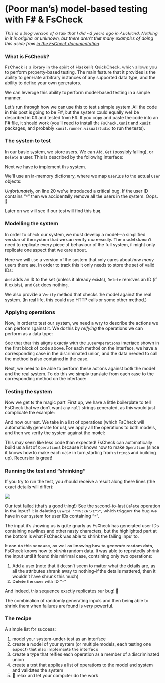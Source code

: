 # (Poor man’s) model-based testing with F# & FsCheck

*This is a blog version of a talk that I did ~2 years ago in Auckland. Nothing in it is original or unknown, but there aren’t that many examples of doing this aside from [in the FsCheck documentation](https://fscheck.github.io/FsCheck/StatefulTesting.html).*

### What is FsCheck?

FsCheck is a library in the spirit of Haskell’s [QuickCheck](https://en.wikipedia.org/wiki/QuickCheck), which allows you to perform property-based testing. The main feature that it provides is the ability to generate arbitrary instances of any supported data type, and the ability to define your own generators.

We can leverage this ability to perform model-based testing in a simple manner.

Let’s run through how we can use this to test a simple system. All the code in this post is going to be F#, but the system could equally well be described in C# and tested from F#. If you copy and paste the code into an F# file, it should work (you’ll need to install the `FsCheck.Xunit` and `xunit` packages, and probably `xunit.runner.visualstudio` to run the tests).

### The system to test

In our basic system, we store users. We can `Add`, `Get` (possibly failing), or `Delete` a user. This is described by the following interface:

<script src="https://gist.github.com/Porges/c7a6c6abf5e22b1e65a7445e8ff47ce0.js?file=00-system.fs"></script>

Next we have to implement this system.

We'll use an in-memory dictionary, where we map `UserID`s to the actual `User` objects:

<script src="https://gist.github.com/Porges/c7a6c6abf5e22b1e65a7445e8ff47ce0.js?file=01-implementation.fs"></script>

*Unfortunately*, on line 20 we’ve introduced a critical bug. If the user ID contains “`*`” then we accidentally remove all the users in the system. Oops. 🤦

Later on we will see if our test will find this bug.

### Modelling the system

In order to check our system, we must develop a model—a simplified version of the system that we can verify more easily. The model doesn’t need to replicate every piece of behaviour of the full system, it might only replicate one aspect that we care about.

Here we will use a version of the system that only cares about *how many* users there are. In order to track this it only needs to store the set of valid IDs:
<script src="https://gist.github.com/Porges/c7a6c6abf5e22b1e65a7445e8ff47ce0.js?file=04-model.fs"></script>

`Add` adds an ID to the set (unless it already exists), `Delete` removes an ID (if it exists), and `Get` does nothing.

We also provide a `Verify` method that checks the model against the real system. (In real life, this could use HTTP calls or some other method.)

### Applying operations

Now, in order to test our system, we need a way to describe the actions we can perform against it. We do this by *reifying* the operations we can perform as a data type:

<script src="https://gist.github.com/Porges/c7a6c6abf5e22b1e65a7445e8ff47ce0.js?file=02-operations.fs"></script>

See that that this aligns exactly with the `IUserOperations` interface shown in the first block of code above. For each method on the interface, we have a corresponding case in the discriminated union, and the data needed to call the method is also contained in the case.

Next, we need to be able to perform these actions against both the model and the real system. To do this we simply translate from each case to the corresponding method on the interface:

<script src="https://gist.github.com/Porges/c7a6c6abf5e22b1e65a7445e8ff47ce0.js?file=03-apply-operations.fs"></script>

### Testing the system

Now we get to the magic part! First up, we have a little boilerplate to tell FsCheck that we don’t want any `null` strings generated, as this would just complicate the example:

<script src="https://gist.github.com/Porges/c7a6c6abf5e22b1e65a7445e8ff47ce0.js?file=05-tests-boilerplate.fs"></script>

And now our test. We take in a list of operations (which FsCheck will automatically generate for us), we apply all the operations to both models, and then we verify the system against the model:

<script src="https://gist.github.com/Porges/c7a6c6abf5e22b1e65a7445e8ff47ce0.js?file=06-tests.fs"></script>

This may seem like less code than expected! FsCheck can automatically build us a list of `Operation`s because it knows how to make `Operation` (since it knows how to make each case in turn,starting from `string`s and building up). Recursion is great!

### Running the test and “shrinking”

If you try to run the test, you should receive a result along these lines (the exact details will differ):

![](/content/images/2017/02/shrunk.PNG)

Our test failed (that’s a good thing!) See the second-to-last `Delete` operation in the input? It is deleting `UserId "^*VJc6'/I^x"`, which triggers the bug we have in our system for user IDs containing “`*`”.

The input it’s showing us is quite gnarly as FsCheck has generated user IDs containing newlines and other nasty characters, but the highlighted part at the bottom is what FsCheck was able to shrink the failing input to.

It can do this because, as well as knowing how to *generate* random data, FsCheck knows how to *shrink* random data. It was able to repeatedly shrink the input until it found this minimal case, containing only two operations:

1. Add a user (note that it doesn’t seem to matter what the details are, as all the attributes shrank away to nothing–if the details mattered, then it wouldn’t have shrunk this much)
2. Delete the user with ID “`*`”

And indeed, this sequence exactly replicates our bug! 🎉 

The combination of randomly generating inputs and then being able to shrink them when failures are found is *very* powerful.

### The recipe

A simple list for success:

1. model your system-under-test as an interface
2. create a model of your system (or multiple models, each testing one aspect) that also implements the interface
3. create a type that reifies each operation as a member of a discriminated union
4. create a test that applies a list of operations to the model and system and validates the system
5. 💅 relax and let your computer do the work
